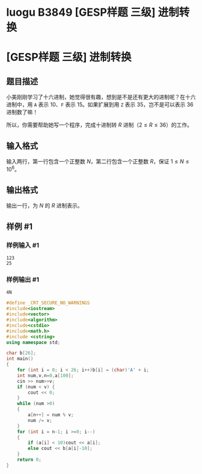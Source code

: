 # luogu B3849 [GESP样题 三级] 进制转换





# [GESP样题 三级] 进制转换

## 题目描述

小美刚刚学习了十六进制，她觉得很有趣，想到是不是还有更大的进制呢？在十六进制中，用 `A` 表示 $10$、`F` 表示 $15$。如果扩展到用 `Z` 表示 $35$，岂不是可以表示 $36$ 进制数了嘛！

所以，你需要帮助她写一个程序，完成十进制转 $R$ 进制（$2\le R\le 36$）的工作。

## 输入格式

输入两行，第一行包含一个正整数 $N$，第二行包含一个正整数 $R$，保证 $1\le N\le 10^6$。

## 输出格式

输出一行，为 $N$ 的 $R$ 进制表示。

## 样例 #1

### 样例输入 #1

```
123
25
```

### 样例输出 #1

```
4N
```





```cpp
#define _CRT_SECURE_NO_WARNINGS
#include<iostream>
#include<vector>
#include<algorithm>
#include<cstdio>
#include<math.h>
#include <cstring>
using namespace std;

char b[26];
int main()
{
	for (int i = 0; i < 26; i++)b[i] = (char)'A' + i;
	int num,v,n=0,a[100];
	cin >> num>>v;
	if (num < v) {
		cout << 0;
	}
	while (num >0)
	{
		a[n++] = num % v;
		num /= v;
	}
	for (int i = n-1; i >=0; i--)
	{
		if (a[i] < 10)cout << a[i];
		else cout << b[a[i]-10];
	}
	return 0;
}
```

